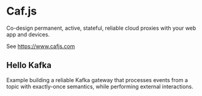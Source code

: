 # Caf.js

Co-design permanent, active, stateful, reliable cloud proxies with your web app and devices.

See https://www.cafjs.com

## Hello Kafka

Example building a reliable Kafka gateway that processes events from a topic with exactly-once semantics, while performing external interactions.
